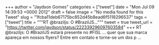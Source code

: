 
+++
author = "Jaydson Gomes"
categories = ["tweet"]
date = "Mon Jul 09 14:39:53 +0000 2012"
draft = false
image = "No media found for this Tweet"
slug = "1fcba11deb67175bc852d45b8ead6f5118296537"
tags = ["tweet"]
title = """RT @braziljs: O #BrazilJS..."""
tweet = true
tweet_url = "https://twitter.com/jaydson/status/222339296097603584"
+++
RT @braziljs: O #BrazilJS estará presente no #FISL ... quer que sua marca apareça em nossos flyers? Entre em contato e torne-se um dos p ...
